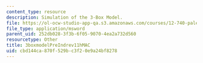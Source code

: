 ```yaml
---
content_type: resource
description: Simulation of the 3-Box Model.
file: https://ol-ocw-studio-app-qa.s3.amazonaws.com/courses/12-740-paleoceanography-spring-2008/cbd144ca870f529bc3f20e9a24bf8278_3boxmodelPreIndrev11hMAC.xls
file_type: application/msword
parent_uid: 252db028-3f3b-6f05-9070-4ea2a732d560
resourcetype: Other
title: 3boxmodelPreIndrev11hMAC
uid: cbd144ca-870f-529b-c3f2-0e9a24bf8278
---
```

